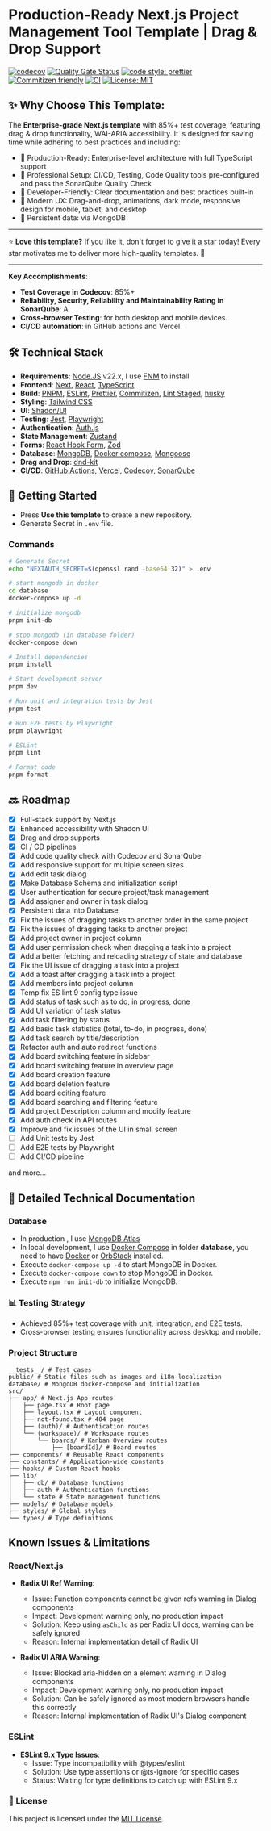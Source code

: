 # Production-Ready Next.js Project Management Tool Template | Drag & Drop Support <br>

[![codecov](https://codecov.io/gh/john-data-chen/next-dnd-starter-kit/graph/badge.svg?token=VM0ZK1S8U5)](https://codecov.io/gh/john-data-chen/next-dnd-starter-kit)
[![Quality Gate Status](https://sonarcloud.io/api/project_badges/measure?project=john-data-chen_next-dnd-starter-kit&metric=alert_status)](https://sonarcloud.io/summary/new_code?id=john-data-chen_next-dnd-starter-kit)
[![code style: prettier](https://img.shields.io/badge/code_style-prettier-ff69b4.svg?style=flat-square)](https://github.com/prettier/prettier)
[![Commitizen friendly](https://img.shields.io/badge/commitizen-friendly-brightgreen.svg)](http://commitizen.github.io/cz-cli/)
[![CI](https://github.com/john-data-chen/next-board/actions/workflows/CI.yml/badge.svg?branch=main)](https://github.com/john-data-chen/next-board/actions/workflows/CI.yml)
[![License: MIT](https://img.shields.io/badge/License-MIT-yellow.svg)](https://opensource.org/licenses/MIT)

## ✨ Why Choose This Template:

The **Enterprise-grade Next.js template** with 85%+ test coverage, featuring drag & drop functionality, WAI-ARIA accessibility. It is designed for saving time while adhering to best practices and including:

- 🚀 Production-Ready: Enterprise-level architecture with full TypeScript support
- 💪 Professional Setup: CI/CD, Testing, Code Quality tools pre-configured and pass the SonarQube Quality Check
- 🎯 Developer-Friendly: Clear documentation and best practices built-in
- 🎨 Modern UX: Drag-and-drop, animations, dark mode, responsive design for mobile, tablet, and desktop
- 💾 Persistent data: via MongoDB

---

⭐ **Love this template?**
If you like it, don't forget to [give it a star](https://github.com/john-data-chen/next-dnd-starter-kit) today!
Every star motivates me to deliver more high-quality templates. 🚀

---

**Key Accomplishments**:

- **Test Coverage in Codecov**: 85%+
- **Reliability, Security, Reliability and Maintainability Rating in SonarQube**: A
- **Cross-browser Testing**: for both desktop and mobile devices.
- **CI/CD automation**: in GitHub actions and Vercel.

## 🛠️ Technical Stack

- **Requirements**: [Node.JS](https://nodejs.org/en/download/) v22.x, I use [FNM](https://github.com/Schniz/fnm) to install
- **Frontend**: [Next](https://nextjs.org/docs/14/getting-started), [React](https://reactjs.org/), [TypeScript](https://www.typescriptlang.org/)
- **Build**: [PNPM](https://pnpm.io/), [ESLint](https://eslint.org/), [Prettier](https://prettier.io/), [Commitizen](https://commitizen.github.io/cz-cli/), [Lint Staged](https://github.com/okonet/lint-staged), [husky](https://github.com/typicode/husky)
- **Styling**: [Tailwind CSS](https://tailwindcss.com/)
- **UI**: [Shadcn/UI](https://ui.shadcn.com/)
- **Testing**: [Jest](https://jestjs.io/), [Playwright](https://playwright.dev/)
- **Authentication**: [Auth.js](https://authjs.dev/)
- **State Management**: [Zustand](https://zustand-demo.pmnd.rs/)
- **Forms**: [React Hook Form](https://react-hook-form.com/), [Zod](https://zod.dev/)
- **Database**: [MongoDB](https://www.mongodb.com/), [Docker compose](https://docs.docker.com/compose/), [Mongoose](https://github.com/Automattic/mongoose)
- **Drag and Drop**: [dnd-kit](https://dndkit.com/)
- **CI/CD**: [GitHub Actions](https://github.com/features/actions), [Vercel](https://vercel.com/home), [Codecov](https://codecov.io/), [SonarQube](https://sonarcloud.io/)

## 🚀 Getting Started

- Press **Use this template** to create a new repository.
- Generate Secret in `.env` file.

### Commands

```bash
# Generate Secret
echo "NEXTAUTH_SECRET=$(openssl rand -base64 32)" > .env

# start mongodb in docker
cd database
docker-compose up -d

# initialize mongodb
pnpm init-db

# stop mongodb (in database folder)
docker-compose down

# Install dependencies
pnpm install

# Start development server
pnpm dev

# Run unit and integration tests by Jest
pnpm test

# Run E2E tests by Playwright
pnpm playwright

# ESLint
pnpm lint

# Format code
pnpm format
```

## 🔜 Roadmap

- [x] Full-stack support by Next.js
- [x] Enhanced accessibility with Shadcn UI
- [x] Drag and drop supports
- [x] CI / CD pipelines
- [x] Add code quality check with Codecov and SonarQube
- [x] Add responsive support for multiple screen sizes
- [x] Add edit task dialog
- [x] Make Database Schema and initialization script
- [x] User authentication for secure project/task management
- [x] Add assigner and owner in task dialog
- [x] Persistent data into Database
- [x] Fix the issues of dragging tasks to another order in the same project
- [x] Fix the issues of dragging tasks to another project
- [x] Add project owner in project column
- [x] Add user permission check when dragging a task into a project
- [x] Add a better fetching and reloading strategy of state and database
- [x] Fix the UI issue of dragging a task into a project
- [x] Add a toast after dragging a task into a project
- [x] Add members into project column
- [x] Temp fix ES lint 9 config type issue
- [x] Add status of task such as to do, in progress, done
- [x] Add UI variation of task status
- [x] Add task filtering by status
- [x] Add basic task statistics (total, to-do, in progress, done)
- [x] Add task search by title/description
- [x] Refactor auth and auto redirect functions
- [x] Add board switching feature in sidebar
- [x] Add board switching feature in overview page
- [x] Add board creation feature
- [x] Add board deletion feature
- [x] Add board editing feature
- [x] Add board searching and filtering feature
- [x] Add project Description column and modify feature
- [x] Add auth check in API routes
- [x] Improve and fix issues of the UI in small screen
- [ ] Add Unit tests by Jest
- [ ] Add E2E tests by Playwright
- [ ] Add CI/CD pipeline

and more...

## 📖 Detailed Technical Documentation

### Database

- In production , I use [MongoDB Atlas](https://www.mongodb.com/products/platform/atlas-database)
- In local development, I use [Docker Compose](https://docs.docker.com/compose/) in folder **database**, you need to have [Docker](https://www.docker.com/) or [OrbStack](https://orbstack.dev/) installed.
- Execute `docker-compose up -d` to start MongoDB in Docker.
- Execute `docker-compose down` to stop MongoDB in Docker.
- Execute `npm run init-db` to initialize MongoDB.

### 📊 Testing Strategy

- Achieved 85%+ test coverage with unit, integration, and E2E tests.
- Cross-browser testing ensures functionality across desktop and mobile.

### Project Structure

```text
__tests__/ # Test cases
public/ # Static files such as images and i18n localization
database/ # MongoDB docker-compose and initialization
src/
├── app/ # Next.js App routes
│   ├── page.tsx # Root page
│   ├── layout.tsx # Layout component
│   ├── not-found.tsx # 404 page
│   ├── (auth)/ # Authentication routes
│   └── (workspace)/ # Workspace routes
│       └── boards/ # Kanban Overview routes
│           ├── [boardId]/ # Board routes
├── components/ # Reusable React components
├── constants/ # Application-wide constants
├── hooks/ # Custom React hooks
├── lib/
│   ├── db/ # Database functions
│   ├── auth # Authentication functions
│   └── state # State management functions
├── models/ # Database models
├── styles/ # Global styles
└── types/ # Type definitions
```

## Known Issues & Limitations

### React/Next.js

- **Radix UI Ref Warning**:
  - Issue: Function components cannot be given refs warning in Dialog components
  - Impact: Development warning only, no production impact
  - Solution: Keep using `asChild` as per Radix UI docs, warning can be safely ignored
  - Reason: Internal implementation detail of Radix UI

- **Radix UI ARIA Warning**:
  - Issue: Blocked aria-hidden on a <body> element warning in Dialog components
  - Impact: Development warning only, no production impact
  - Solution: Can be safely ignored as most modern browsers handle this correctly
  - Reason: Internal implementation of Radix UI's Dialog component

### ESLint

- **ESLint 9.x Type Issues**:
  - Issue: Type incompatibility with @types/eslint
  - Solution: Use type assertions or @ts-ignore for specific cases
  - Status: Waiting for type definitions to catch up with ESLint 9.x

### 📃 License

This project is licensed under the [MIT License](https://opensource.org/license/mit/).
